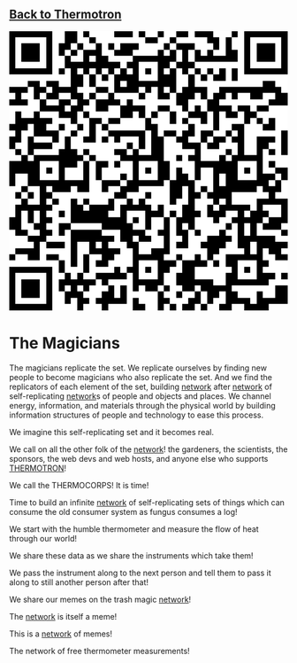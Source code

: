 ## [Back to Thermotron](../)

![](../qrcodes/magicians-qrcode.png)

# The Magicians

The magicians replicate the set. We replicate ourselves by finding new people to become magicians who also replicate the set. And we find the replicators of each element of the set, building [network](../network/) after [network](../network/) of self-replicating [network](../network/)s of people and objects and places.  We channel energy, information, and materials through the physical world by building information structures of people and technology to ease this process.

We imagine this self-replicating set and it becomes real.

We call on all the other folk of the [network](../network/)! the gardeners, the scientists, the sponsors, the web devs and web hosts, and anyone else who supports [THERMOTRON](../)!

We call the THERMOCORPS!  It is time! 

Time to build an infinite [network](../network/) of self-replicating sets of things which can consume the old consumer system as fungus consumes a log!

We start with the humble thermometer and measure the flow of heat through our world!

We share these data as we share the instruments which take them!

We pass the instrument along to the next person and tell them to pass it along to still another person after that!

We share our memes on the trash magic [network](../network/)!

The [network](../network/) is itself a meme!

This is a [network](../network/) of memes!

The network of free thermometer measurements!



